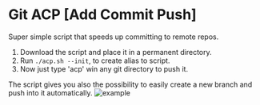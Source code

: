 # Git ACP [Add Commit Push]
Super simple script that speeds up committing to remote repos.

1. Download the script and place it in a permanent directory.
2. Run `./acp.sh --init`, to create alias to script.
3. Now just type 'acp' win any git directory to push it.

The script gives you also the possibility to easily create a new branch and push into it automatically.
![example](https://github.com/ravlaska/git_acp/assets/12380702/a9af5522-0bff-477e-a2db-a28173b1ab7f)

